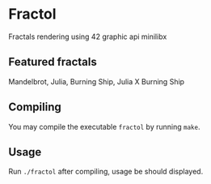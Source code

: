 # Fractol

Fractals rendering using 42 graphic api minilibx

## Featured fractals

Mandelbrot, Julia, Burning Ship, Julia X Burning Ship

## Compiling

You may compile the executable `fractol` by running `make`.

## Usage

Run `./fractol` after compiling, usage be should displayed.
